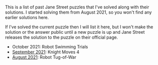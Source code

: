 This is a list of past Jane Street puzzles that I've solved along with their solutions. I started solving them from August 2021, so you won't find any earlier solutions here.

If I've solved the current puzzle then I will list it here, but I won't make the solution or the answer public until a new puzzle is up and Jane Street releases the solution to the puzzle on their official page.

- October 2021: Robot Swimming Trials
- [September 2021](./sep_2021): Knight Moves 4
- [August 2021](./aug_2021): Robot Tug-of-War
